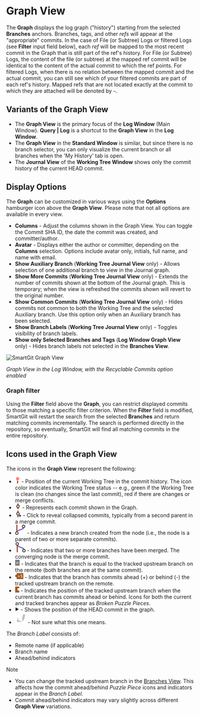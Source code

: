 # Graph View

The **Graph** displays the log graph ("history") starting from the selected **Branches** anchors.
Branches, tags, and other *refs* will appear at the "appropriate" commits.
In the case of File (or Subtree) Logs or filtered Logs (see **Filter** input field below), each *ref* will be mapped to the most recent commit in the Graph that is still part of the ref's history.
For File (or Subtree) Logs, the content of the file (or subtree) at the mapped ref commit will be identical to the content of the actual commit to which the ref points.
For filtered Logs, when there is no relation between the mapped commit and the actual commit, you can still see which of your filtered commits are part of each ref's history.
Mapped refs that are not located exactly at the commit to which they are attached will be denoted by `~`.

## Variants of the Graph View

- The **Graph View** is the primary focus of the **Log Window** (Main Window).
  **Query \| Log** is a shortcut to the **Graph View** in the **Log Window**.
- The **Graph View** in the **Standard Window** is similar, but since there is no branch selector, you can only visualize the current branch or all branches when the 'My History' tab is open.
- The **Journal View** of the **Working Tree Window** shows only the commit history of the current HEAD commit.

## Display Options

The **Graph** can be customized in various ways using the **Options** hamburger icon above the **Graph View**.
Please note that not all options are available in every view.
- **Columns** - Adjust the columns shown in the Graph View.
  You can toggle the Commit SHA ID, the date the commit was created, and committer/author.
- **Avatar** - Displays either the author or committer, depending on the **Columns** selection.
  Options include avatar only, initials, full name, and name with email.
- **Show Auxiliary Branch** (**Working Tree Journal View** only) - Allows selection of one additional branch to view in the Journal graph.
- **Show More Commits** (**Working Tree Journal View** only) - Extends the number of commits shown at the bottom of the Journal graph.
  This is temporary; when the view is refreshed the commits shown will revert to the original number.
- **Show Common Commits** (**Working Tree Journal View** only) - Hides commits not common to both the Working Tree and the selected Auxiliary branch.
  Use this option only when an Auxiliary branch has been selected.
- **Show Branch Labels** (**Working Tree Journal View** only) - Toggles visibility of branch labels.
- **Show only Selected Branches and Tags** (**Log Window Graph View** only) - Hides branch labels not selected in the **Branches View**.

![SmartGit Graph View](../images/Graph-View.png)

*Graph View in the Log Window, with the Recyclable Commits option enabled*

### Graph filter

Using the **Filter** field above the **Graph**, you can restrict displayed commits to those matching a specific filter criterion.
When the **Filter** field is modified, SmartGit will restart the search from the selected **Branches** and return matching commits incrementally.
The search is performed directly in the repository, so eventually, SmartGit will find all matching commits in the entire repository.

## Icons used in the Graph View

The icons in the **Graph View** represent the following:

- ![Working Tree](../images/Graph-View-WorkingTree-Icon.png) - Position of the current Working Tree in the commit history.
  The icon color indicates the Working Tree status -- e.g., green if the Working Tree is clean (no changes since the last commit), red if there are changes or merge conflicts.
- ![Commit Node](../images/Graph-View-Node-Icon.png) - Represents each commit shown in the Graph.
- ![Expandable Node](../images/Graph-View-NodeExpand-Icon.png) - Click to reveal collapsed commits, typically from a second parent in a merge commit.
- ![Branch Split](../images/Graph-View-BranchFork-Icon.png) - Indicates a new branch created from the node (i.e., the node is a parent of two or more separate commits).
- ![Branch Merge](../images/Graph-View-BranchMerge-Icon.png) - Indicates that two or more branches have been merged.
  The converging node is the merge commit.
- ![Same Commit](../images/Graph-View-SameCommit-Icon.png) - Indicates that the branch is equal to the tracked upstream branch on the remote (both branches are at the same commit).
- ![Commits Ahead or Behind](../images/Graph-View-CommitsAhead-Icon.png) - Indicates that the branch has commits ahead (+) or behind (-) the tracked upstream branch on the remote.
- ![Broken Puzzle Upstream](../images/Graph-View-BasePuzzle-Icon.png) - Indicates the position of the tracked upstream branch when the current branch has commits ahead or behind.
  Icons for both the current and tracked branches appear as _Broken Puzzle Pieces_.
- ![Selected Branch Head](../images/Graph-View-SelectedHead-Icon.png) - Shows the position of the HEAD commit in the graph.
- ![Pencil Squiggle](../images/Graph-View-PencilSquiggle-Icon.png) - Not sure what this one means.

The _Branch Label_ consists of:
- Remote name (if applicable)
- Branch name
- Ahead/behind indicators

> [!NOTE]
> - You can change the tracked upstream branch in the [Branches View](Branches-view.md#upstream-tracked-branch).
>   This affects how the commit ahead/behind _Puzzle Piece_ icons and indicators appear in the _Branch Label_.
> - Commit ahead/behind indicators may vary slightly across different **Graph View** variations.
